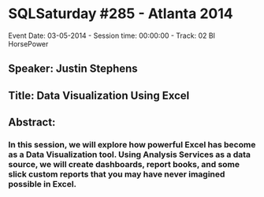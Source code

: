 # SQLSaturday #285 - Atlanta 2014
Event Date: 03-05-2014 - Session time: 00:00:00 - Track: 02 BI HorsePower
## Speaker: Justin Stephens
## Title: Data Visualization Using Excel
## Abstract:
### In this session, we will explore how powerful Excel has become as a Data Visualization tool.  Using Analysis Services as a data source, we will create dashboards, report books, and some slick custom reports that you may have never imagined possible in Excel.
